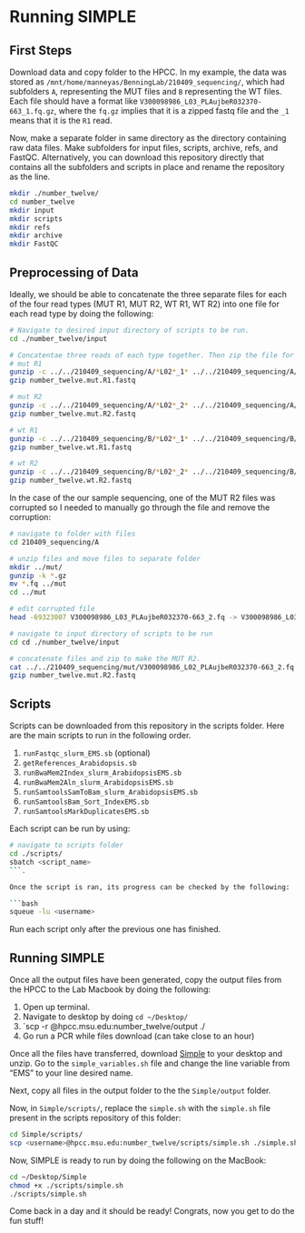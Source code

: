 # Running SIMPLE

## First Steps
Download data and copy folder to the HPCC. In my example, the data was stored as 
`/mnt/home/manneyas/BenningLab/210409_sequencing/`, which had subfolders `A`, representing the MUT files and `B` representing the WT files. Each file should have a format like `V300098986_L03_PLAujbeR032370-663_1.fq.gz`, where the `fq.gz` implies that it is a zipped fastq file and the `_1` means that it is the `R1` read.

Now, make a separate folder in same directory as the directory containing raw data files. Make subfolders for input files, scripts, archive, refs, and FastQC. Alternatively, you can download this repository directly that contains all the subfolders and scripts in place and rename the repository as the line.

```bash 
mkdir ./number_twelve/
cd number_twelve
mkdir input
mkdir scripts
mkdir refs
mkdir archive
mkdir FastQC
```

## Preprocessing of Data

Ideally, we should be able to concatenate the three separate files for each of the four read types (MUT R1, MUT R2, WT R1, WT R2) into one file for each read type by doing the following:

```bash
# Navigate to desired input directory of scripts to be run.
cd ./number_twelve/input

# Concatentae three reads of each type together. Then zip the file for storage.
# mut R1
gunzip -c ../../210409_sequencing/A/*L02*_1* ../../210409_sequencing/A/*L03*_1* ../../210409_sequencing/A/*L04*_1* > number_twelve.mut.R1.fastq
gzip number_twelve.mut.R1.fastq

# mut R2
gunzip -c ../../210409_sequencing/A/*L02*_2* ../../210409_sequencing/A/*L03*_2* ../../210409_sequencing/A/*L04*_2* > number_twelve.mut.R2.fastq
gzip number_twelve.mut.R2.fastq

# wt R1
gunzip -c ../../210409_sequencing/B/*L02*_1* ../../210409_sequencing/B/*L03*_1* ../../210409_sequencing/B/*L04*_1* > number_twelve.wt.R1.fastq
gzip number_twelve.wt.R1.fastq

# wt R2
gunzip -c ../../210409_sequencing/B/*L02*_2* ../../210409_sequencing/B/*L03*_2* ../../210409_sequencing/B/*L04*_2* > number_twelve.wt.R2.fastq
gzip number_twelve.wt.R2.fastq
```

In the case of the our sample sequencing, one of the MUT R2 files was corrupted so I needed to manually go through the file and remove the corruption:

```bash
# navigate to folder with files
cd 210409_sequencing/A

# unzip files and move files to separate folder
mkdir ../mut/
gunzip -k *.gz
mv *.fq ../mut
cd ../mut

# edit corrupted file
head -69323007 V300098986_L03_PLAujbeR032370-663_2.fq -> V300098986_L03_PLAujbeR032370-663_2_Uncorrupted.fq

# navigate to input directory of scripts to be run
cd cd ./number_twelve/input

# concatenate files and zip to make the MUT R2.
cat ../../210409_sequencing/mut/V300098986_L02_PLAujbeR032370-663_2.fq ../../210409_sequencing/mut/V300098986_L03_PLAujbeR032370-663_2_Uncorrupted.fq ../../210409_sequencing/mut/V300098986_L04_PLAujbeR032370-663_2.fq > number_twelve.mut.R2.fastq
gzip number_twelve.mut.R2.fastq
```

## Scripts
Scripts can be downloaded from this repository in the scripts folder. Here are the main scripts to run in the following order.

1. `runFastqc_slurm_EMS.sb` (optional)
2. `getReferences_Arabidopsis.sb`
3. `runBwaMem2Index_slurm_ArabidopsisEMS.sb`
4. `runBwaMem2Aln_slurm_ArabidopsisEMS.sb`
5. `runSamtoolsSamToBam_slurm_ArabidopsisEMS.sb`
6. `runSamtoolsBam_Sort_IndexEMS.sb`
7. `runSamtoolsMarkDuplicatesEMS.sb`

Each script can be run by using:
``` bash
# navigate to scripts folder
cd ./scripts/
sbatch <script_name>
```. 

Once the script is ran, its progress can be checked by the following:

```bash 
squeue -lu <username>
```

Run each script only after the previous one has finished. 


## Running SIMPLE
Once all the output files have been generated, copy the output files from the HPCC to the Lab Macbook by doing the following:

1. Open up terminal.
2. Navigate to desktop by doing `cd ~/Desktop/`
3. `scp -r <username>@hpcc.msu.edu:number_twelve/output ./ 
4. Go run a PCR while files download (can take close to an hour)

Once all the files have transferred, download [Simple](https://github.com/wacguy/Simple) to your desktop and unzip. Go to the `simple_variables.sh` file and change the line variable from “EMS” to your line desired name. 

Next, copy all files in the output folder to the the `Simple/output` folder.

Now, in `Simple/scripts/`, replace the `simple.sh` with the `simple.sh` file present in the scripts repository of this folder:

```bash
cd Simple/scripts/
scp <username>@hpcc.msu.edu:number_twelve/scripts/simple.sh ./simple.sh
```

Now, SIMPLE is ready to run by doing the following on the MacBook:

```bash
cd ~/Desktop/Simple
chmod +x ./scripts/simple.sh
./scripts/simple.sh
```

Come back in a day and it should be ready! Congrats, now you get to do the fun stuff!

